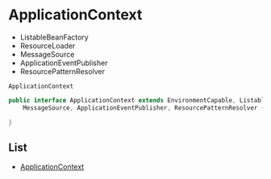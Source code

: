 # ApplicationContext

- ListableBeanFactory
- ResourceLoader
- MessageSource
- ApplicationEventPublisher
- ResourcePatternResolver

`ApplicationContext`

```java
public interface ApplicationContext extends EnvironmentCapable, ListableBeanFactory, HierarchicalBeanFactory,
    MessageSource, ApplicationEventPublisher, ResourcePatternResolver {

}
```

## List

- [ApplicationContext](https://blog.csdn.net/sid1109217623/article/details/83583411)
